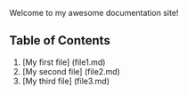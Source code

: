 Welcome to my awesome documentation site!

## Table of Contents

1. [My first file] (file1.md)
1. [My second file] (file2.md)
1. [My third file] (file3.md)
